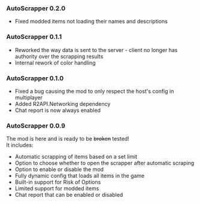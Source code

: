 ### AutoScrapper 0.2.0
- Fixed modded items not loading their names and descriptions

### AutoScrapper 0.1.1
- Reworked the way data is sent to the server - client no longer has authority over the scrapping results
- Internal rework of color handling

### AutoScrapper 0.1.0
- Fixed a bug causing the mod to only respect the host's config in multiplayer
- Added R2API.Networking dependency
- Chat report is now always enabled

### AutoScrapper 0.0.9
The mod is here and is ready to be ~~broken~~ tested!  
It includes:
- Automatic scrapping of items based on a set limit
- Option to choose whether to open the scrapper after automatic scraping
- Option to enable or disable the mod
- Fully dynamic config that loads all items in the game
- Built-in support for Risk of Options
- Limited support for modded items
- Chat report that can be enabled or disabled